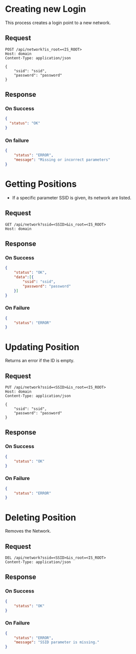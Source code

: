 # Creating new Login

This process creates a login point to a new network.

## Request
```http
POST /api/network?is_root=<IS_ROOT>
Host: domain
Content-Type: application/json

{
    "ssid": "ssid",
    "password": "password"
}
```
## Response

### On Success
```json
{
  "status": "OK"
}
```

### On failure
```json
{
    "status": "ERROR",
    "message": "Missing or incorrect parameters"
}
```

# Getting Positions
- If a specific parameter SSID is given, its network are listed.

## Request
```http
GET /api/network?ssid=<SSID>&is_root=<IS_ROOT>
Host: domain
```

## Response
### On Success
```json
{
    "status": "OK",
    "data":[{
        "ssid": "ssid",
        "password": "password"
    }]
}
```
### On Failure
```json
{
    "status": "ERROR"
}
```

# Updating Position
Returns an error if the ID is empty.

## Request
```http
PUT /api/network?ssid=<SSID>&is_root=<IS_ROOT>
Host: domain
Content-Type: application/json

{
    "ssid": "ssid",
    "password": "password"
}
```

## Response
### On Success
```json
{
    "status": "OK"
}
```

### On Failure
```json
{
    "status": "ERROR"
}
```

# Deleting Position
Removes the Network.

## Request
```http
DEL /api/network?ssid=<SSID>&is_root=<IS_ROOT>
Content-Type: application/json
```

## Response
### On Success
```json
{
    "status": "OK"
}
```
### On Failure
```json
{
    "status": "ERROR",
    "message": "SSID parameter is missing."
}
```
